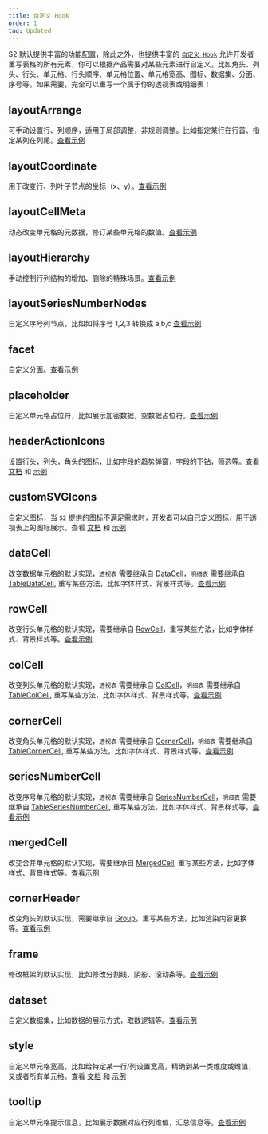 ```yaml
---
title: 自定义 Hook
order: 1
tag: Updated
---
```


S2 默认提供丰富的功能配置，除此之外，也提供丰富的 [`自定义 Hook`](/api/general/s2-options) 允许开发者重写表格的所有元素，你可以根据产品需要对某些元素进行自定义，比如角头、列头、行头、单元格、行头顺序、单元格位置、单元格宽高、图标、数据集、分面、序号等。如果需要，完全可以重写一个属于你的透视表或明细表！

## layoutArrange

可手动设置行、列顺序，适用于局部调整，非规则调整。比如指定某行在行首、指定某列在列尾。[查看示例](/examples/custom/custom-layout#custom-layout-arrange)

## layoutCoordinate

用于改变行、列叶子节点的坐标（x、y）。[查看示例](/examples/custom/custom-layout#custom-coordinate)

## layoutCellMeta

动态改变单元格的元数据，修订某些单元格的数值。[查看示例](/examples/custom/custom-layout#custom-layout-cell-meta)

## layoutHierarchy

手动控制行列结构的增加、删除的特殊场景。[查看示例](/examples/custom/custom-layout#custom-layout-hierarchy)

## layoutSeriesNumberNodes

自定义序号列节点，比如如将序号 1,2,3 转换成 a,b,c [查看示例](/examples/custom/custom-cell/#series-number-cell)

## facet

自定义分面。[查看示例](/examples/custom/custom-layout#custom-facet)

## placeholder

自定义单元格占位符，比如展示加密数据，空数据占位符。[查看示例](/examples/custom/custom-cell/#data-cell-placeholder)

## headerActionIcons

设置行头，列头，角头的图标，比如字段的趋势弹窗，字段的下钻，筛选等。查看 [文档](/manual/advanced/custom/custom-icon) 和 [示例](/examples/custom/custom-icon#custom-header-action-icon)

## customSVGIcons

自定义图标，当 `S2` 提供的图标不满足需求时，开发者可以自己定义图标，用于透视表上的图标展示。查看 [文档](/manual/advanced/custom/custom-icon#customsvgicon) 和 [示例](/examples/custom/custom-icon/#custom-svg-icon)

## dataCell

改变数据单元格的默认实现，`透视表` 需要继承自 [DataCell](https://github.com/antvis/S2/blob/next/packages/s2-core/src/cell/data-cell.ts)，`明细表` 需要继承自 [TableDataCell](https://github.com/antvis/S2/blob/next/packages/s2-core/src/cell/table-data-cell.ts), 重写某些方法，比如字体样式、背景样式等。[查看示例](/examples/custom/custom-cell#data-cell)

## rowCell

改变行头单元格的默认实现，需要继承自 [RowCell](https://github.com/antvis/S2/blob/next/packages/s2-core/src/cell/row-cell.ts)，重写某些方法，比如字体样式、背景样式等。[查看示例](/examples/custom/custom-cell#row-cell)

## colCell

改变列头单元格的默认实现，`透视表` 需要继承自 [ColCell](https://github.com/antvis/S2/blob/next/packages/s2-core/src/cell/col-cell.ts)，`明细表` 需要继承自 [TableColCell](https://github.com/antvis/S2/blob/next/packages/s2-core/src/cell/table-col-cell.ts), 重写某些方法，比如字体样式、背景样式等。[查看示例](/examples/custom/custom-cell#col-cell)

## cornerCell

改变角头单元格的默认实现，`透视表` 需要继承自 [CornerCell](https://github.com/antvis/S2/blob/next/packages/s2-core/src/cell/corner-cell.ts)，`明细表` 需要继承自 [TableCornerCell](https://github.com/antvis/S2/blob/next/packages/s2-core/src/cell/table-corner-cell.ts), 重写某些方法，比如字体样式、背景样式等。[查看示例](/examples/custom/custom-cell#corner-cell)

## seriesNumberCell

改变序号单元格的默认实现，`透视表` 需要继承自 [SeriesNumberCell](https://github.com/antvis/S2/blob/next/packages/s2-core/src/cell/series-number-cell.ts)，`明细表` 需要继承自 [TableSeriesNumberCell](https://github.com/antvis/S2/blob/next/packages/s2-core/src/cell/table-series-number-cell.ts), 重写某些方法，比如字体样式、背景样式等。[查看示例](/examples/custom/custom-cell#series-number-cell)

## mergedCell

改变合并单元格的默认实现，需要继承自 [MergedCell](https://github.com/antvis/S2/blob/next/packages/s2-core/src/cell/merged-cell.ts), 重写某些方法，比如字体样式、背景样式等。[查看示例](/examples/custom/custom-cell/#custom-merged-cell)

## cornerHeader

改变角头的默认实现，需要继承自 [Group](https://g.antv.antgroup.com/docs/api/group)，重写某些方法，比如渲染内容更换等。[查看示例](/examples/custom/custom-cell#corner-cell)

## frame

修改框架的默认实现，比如修改分割线、阴影、滚动条等。[查看示例](/examples/case/comparison#measure-comparison)

## dataset

自定义数据集，比如数据的展示方式，取数逻辑等。[查看示例](#TODO)

## style

自定义单元格宽高，比如给特定某一行/列设置宽高，精确到某一类维度或维值，又或者所有单元格。查看 [文档](/manual/advanced/custom/cell-size) 和 [示例](/examples/layout/custom/#custom-pivot-size)

## tooltip

自定义单元格提示信息，比如展示数据对应行列维值，汇总信息等。[查看示例](/examples/react-component/tooltip/#custom-content-base)
